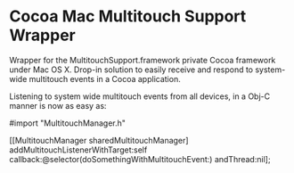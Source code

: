 Cocoa Mac Multitouch Support Wrapper
====================================

Wrapper for the MultitouchSupport.framework private Cocoa framework under Mac OS X. Drop-in solution to easily receive and respond to system-wide multitouch events in a Cocoa application.

Listening to system wide multitouch events from all devices, in a Obj-C manner is now as easy as:

#import "MultitouchManager.h"
 
[[MultitouchManager sharedMultitouchManager] addMultitouchListenerWithTarget:self callback:@selector(doSomethingWithMultitouchEvent:) andThread:nil];
